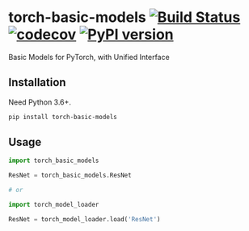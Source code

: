 # torch-basic-models [![Build Status](https://travis-ci.com/FebruaryBreeze/torch-basic-models.svg?branch=master)](https://travis-ci.com/FebruaryBreeze/torch-basic-models) [![codecov](https://codecov.io/gh/FebruaryBreeze/torch-basic-models/branch/master/graph/badge.svg)](https://codecov.io/gh/FebruaryBreeze/torch-basic-models) [![PyPI version](https://badge.fury.io/py/torch-basic-models.svg)](https://pypi.org/project/torch-basic-models/)

Basic Models for PyTorch, with Unified Interface

## Installation

Need Python 3.6+.

```bash
pip install torch-basic-models
```

## Usage

```python
import torch_basic_models

ResNet = torch_basic_models.ResNet

# or

import torch_model_loader

ResNet = torch_model_loader.load('ResNet')
```
